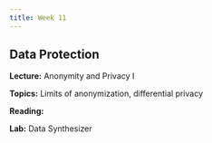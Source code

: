 ```yaml
---
title: Week 11
---
```


## Data Protection

**Lecture:** Anonymity and Privacy I

<!-- * DS-UA 202: [differential privacy slides](../../../assets/9_Privacy_202_2023.pdf) -->
<!-- * DS-GA 1017: [differential privacy slides](../../../assets/7_8_Privacy_1017.pdf) -->

**Topics:** Limits of anonymization, differential privacy

**Reading:**  <!-- [Data Protection](../../../assets/protection_reader_2023.pdf) -->

**Lab:** Data Synthesizer

<!-- * DS-UA 202: [Colab Notebook](https://colab.research.google.com/drive/1dkl_bhQ4X1k682K8wobFlNW3PWYQmzN9?usp=share_link) -->
<!-- * DS-GA 1017: [Colab Notebook](https://drive.google.com/file/d/19JZNI0MS08kjgI0O9ozmPmsyxd1R4jqi/view?usp=sharing) -->
